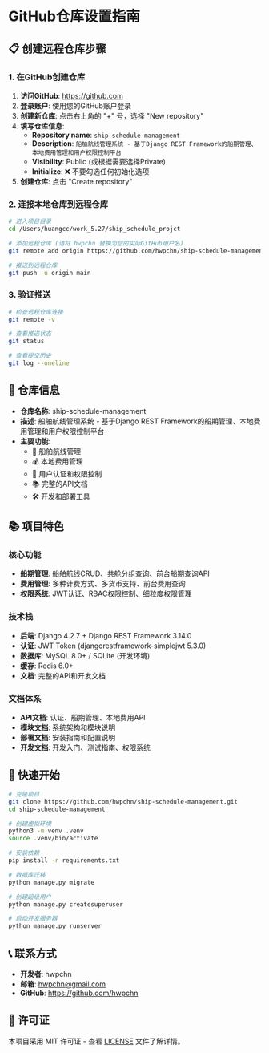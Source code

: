 # GitHub仓库设置指南

## 📋 创建远程仓库步骤

### 1. 在GitHub创建仓库

1. **访问GitHub**: https://github.com
2. **登录账户**: 使用您的GitHub账户登录
3. **创建新仓库**: 点击右上角的 "+" 号，选择 "New repository"
4. **填写仓库信息**:
   - **Repository name**: `ship-schedule-management`
   - **Description**: `船舶航线管理系统 - 基于Django REST Framework的船期管理、本地费用管理和用户权限控制平台`
   - **Visibility**: Public (或根据需要选择Private)
   - **Initialize**: ❌ 不要勾选任何初始化选项
5. **创建仓库**: 点击 "Create repository"

### 2. 连接本地仓库到远程仓库

```bash
# 进入项目目录
cd /Users/huangcc/work_5.27/ship_schedule_projct

# 添加远程仓库 (请将 hwpchn 替换为您的实际GitHub用户名)
git remote add origin https://github.com/hwpchn/ship-schedule-management.git

# 推送到远程仓库
git push -u origin main
```

### 3. 验证推送

```bash
# 检查远程仓库连接
git remote -v

# 查看推送状态
git status

# 查看提交历史
git log --oneline
```

## 🎯 仓库信息

- **仓库名称**: ship-schedule-management
- **描述**: 船舶航线管理系统 - 基于Django REST Framework的船期管理、本地费用管理和用户权限控制平台
- **主要功能**:
  - 🚢 船舶航线管理
  - 💰 本地费用管理
  - 🔐 用户认证和权限控制
  - 📚 完整的API文档
  - 🛠️ 开发和部署工具

## 📚 项目特色

### 核心功能
- **船期管理**: 船舶航线CRUD、共舱分组查询、前台船期查询API
- **费用管理**: 多种计费方式、多货币支持、前台费用查询
- **权限系统**: JWT认证、RBAC权限控制、细粒度权限管理

### 技术栈
- **后端**: Django 4.2.7 + Django REST Framework 3.14.0
- **认证**: JWT Token (djangorestframework-simplejwt 5.3.0)
- **数据库**: MySQL 8.0+ / SQLite (开发环境)
- **缓存**: Redis 6.0+
- **文档**: 完整的API和开发文档

### 文档体系
- **API文档**: 认证、船期管理、本地费用API
- **模块文档**: 系统架构和模块说明
- **部署文档**: 安装指南和配置说明
- **开发文档**: 开发入门、测试指南、权限系统

## 🚀 快速开始

```bash
# 克隆项目
git clone https://github.com/hwpchn/ship-schedule-management.git
cd ship-schedule-management

# 创建虚拟环境
python3 -m venv .venv
source .venv/bin/activate

# 安装依赖
pip install -r requirements.txt

# 数据库迁移
python manage.py migrate

# 创建超级用户
python manage.py createsuperuser

# 启动开发服务器
python manage.py runserver
```

## 📞 联系方式

- **开发者**: hwpchn
- **邮箱**: hwpchn@gmail.com
- **GitHub**: https://github.com/hwpchn

## 📄 许可证

本项目采用 MIT 许可证 - 查看 [LICENSE](LICENSE) 文件了解详情。
